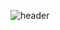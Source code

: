 ![header](https://capsule-render.vercel.app/api?type=waving&color=timeGradient&height=300&section=header&text=Gasiyori&fontSize=110&fontAlign=25&fontAlignY=45&animation=fadeIn&desc=Hong%20GiYeong&descAlign=18&descAlignY=60)
